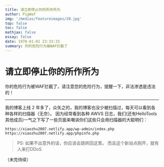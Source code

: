 ```yaml
---
title: 请立即停止你的所作所为
author: PigWaf
img: '/medias/featureimages/20.jpg'
top: false
toc: false
mathjax: false
essay: false
date: 1970-01-01 23:33:33
summary: 你的危险行为被WAF拦截了
---
```


# 请立即停止你的所作所为

你的危险行为被WAF拦截了，请注意您的危险行为，提醒一下，非法渗透是违法的！

---

我的博客上线 2 年多了，众矢之的，我的博客也没少被扫描过，每天可以看到各种各样的扫描器（无奈）。
因为经常看到各种 AWVS 日志，我们(还有HelloTools其他成员)一气之下写了一些页面来嘲讽你们这些只会用扫描器的大聪明们：

```
https://xiaozhu2007.netlify.app/wp-admin/index.php
https://xiaozhu2007.netlify.app/phpinfo.php
```

> PS: 如果不出意外的话，你应该会跳转回这里。
> 而且这个新站点刚开，就有人来打DDoS

（未完待续）
